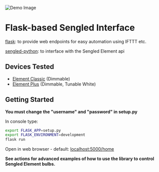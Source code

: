 ![Demo Image](https://lh3.googleusercontent.com/WPIb4nTBzjEhDMZC1NBjdnjixULmED59ishlprCHGziMi4afBRQRPda1RvhRYVcP0EBojxmnPk8uoNo-oPrArPxy-3nobfid0CJfXlAOACEMSVeIa-epRcnZ91KMG-X4iRjmA3vcSizVgccgWHUgboatxEMVjTBisLktPNSPOKX5iRUsrHAODnbrTsigwQopjOzyq5NR230unH9RNPnAvHojN660NPnEs7VwLVZSxebSa5UZi77F_2MS9euv-DKslwo0-acB8KQqzVZBZFp1efv0Re7d6ZlBpsQgZkg2jDa5B4BKmTULzOBL0eQheMt26nkP6hCVqHFWUb4X5guXs_b0sj_wxYQJR9RYXLT03HW7Au7-3Jfv3ornvg4-pEEx5KM4cL_dqaKYNcbJoaTcXiykCBMHOcNAPHDmqLrwdFiJafeHyGsjOUzY1xHfunH1K4uCr8pe-24ga4aohfAWxHUWuqGblO0UddH7iDL7RbrfVa_mQeENCsYR7ELiN0JIxxBV0MzD_LsiUZgP3l4EmZq9EEpIAPkWSrbVPNtleCksFMHCzu4Qpqclq4KmxbPHudv_j73nSnUc5_ZyGtyPFJA0v_egGJff2goKc6B56VMqNhoX3S39O-nGSFX8frwfiRoR02uAz-2NQA0vaxVQHZBp_A=w1667-h912-no)

# Flask-based Sengled Interface
[flask](http://flask.pocoo.org/): to provide web endpoints for easy automation using IFTTT etc.

[sengled-python](https://github.com/sroehl/sengled-python): to interface with the Sengled Element api

## Devices Tested
* [Element Classic](https://us.sengled.com/products/element-classic-bulb) (Dimmable)
* [Element Plus](https://us.sengled.com/products/element-plus-bulb) (Dimmable, Tunable White)

## Getting Started
**You must change the "username" and "password" in setup.py**

In console type:

```sh
export FLASK_APP=setup.py
export FLASK_ENVIRONMENT=development
flask run
```

Open in web browser - default: [localhost:5000/home](http://localhost:5000/home)

**See actions for advanced examples of how to use the library to control Sengled Element bulbs.**
